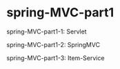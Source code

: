 # spring-MVC-part1

spring-MVC-part1-1: Servlet

spring-MVC-part1-2: SpringMVC

spring-MVC-part1-3: Item-Service
